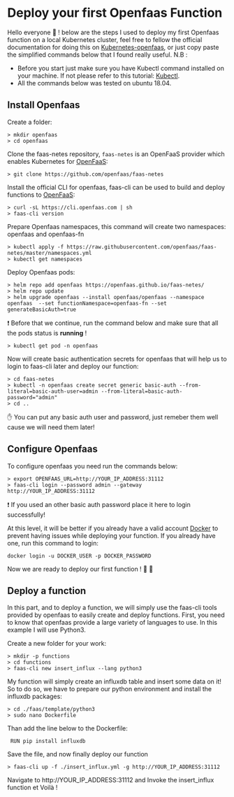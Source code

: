 # Deploy your first Openfaas Function 
Hello everyone :wave:  ! below are the steps I used to deploy my first Openfaas function on a local Kubernetes cluster, feel free to fellow the official documentation for doing this on [Kubernetes-openfaas](https://docs.openfaas.com/deployment/kubernetes/), or just copy paste the simplified commands below that I found really useful.
N.B : 
- Before you start just make sure you have Kubectl command installed on your machine. If not please refer to this tutorial: [Kubectl](feel%20free%20to%20follow%20it!%20or%20just%20copy%20paste%20the%20simplified%20commands%20below%20that%20I%20found%20really%20useful).
- All the commands below was tested on ubuntu 18.04.

## Install Openfaas 
 
Create a folder:
    
    > mkdir openfaas
    > cd openfaas
  
Clone the faas-netes repository, `faas-netes` is an OpenFaaS provider which enables Kubernetes for [OpenFaaS](https://github.com/openfaas/faas):
 
 

    > git clone https://github.com/openfaas/faas-netes 

Install the official CLI for openfaas, faas-cli can be used to build and deploy functions to [OpenFaaS](https://github.com/openfaas/faas):

    > curl -sL https://cli.openfaas.com | sh
    > faas-cli version
 Prepare Openfaas namespaces, this command will create two namespaces: openfaas and openfaas-fn
 

    > kubectl apply -f https://raw.githubusercontent.com/openfaas/faas-netes/master/namespaces.yml
    > kubectl get namespaces
  
  Deploy Openfaas pods:
  

    > helm repo add openfaas https://openfaas.github.io/faas-netes/
    > helm repo update 
    > helm upgrade openfaas --install openfaas/openfaas --namespace openfaas  --set functionNamespace=openfaas-fn --set generateBasicAuth=true 

:exclamation: Before that we continue, run the command below and make sure that all the pods status is **running** !
 

    > kubectl get pod -n openfaas

  

Now will create basic authentication secrets for openfaas that will help us to login to faas-cli later and deploy our function:

    > cd faas-netes
    > kubectl -n openfaas create secret generic basic-auth --from-literal=basic-auth-user=admin --from-literal=basic-auth-password="admin" 
    > cd ..   

  :raised_hand:  You can put any basic auth user and password, just remeber them well cause we will need them later! 

## Configure Openfaas

To configure openfaas you need run the commands below:

    > export OPENFAAS_URL=http://YOUR_IP_ADDRESS:31112
    > faas-cli login --password admin --gateway http://YOUR_IP_ADDRESS:31112

:exclamation: If you used an other basic auth password place it here to login successfully!

At this level, it will be better if you already have a valid account [ Docker](https://hub.docker.com/)  to prevent having issues while deploying your function.
If you already have one, run this command to login:

    docker login -u DOCKER_USER -p DOCKER_PASSWORD

 
 Now we are ready to deploy our first function ! :dancer: :dancer:

## Deploy a function
In this part, and to deploy a function, we will simply use the faas-cli tools provided by openfaas to easily create and deploy functions.
First, you need to know that openfaas provide a large variety of languages to use. In this example I will use Python3.

Create a new folder for your work:

    > mkdir -p functions
    > cd functions
    > faas-cli new insert_influx --lang python3

My function will simply create an influxdb table and insert some data on it! 
So to do so, we have to prepare our python environment and install the influxdb packages:

    > cd ./faas/template/python3
    > sudo nano Dockerfile 
  Than add the line below to the Dockerfile:
  

     RUN pip install influxdb
 
 Save the file, and now finally deploy our function
 

    > faas-cli up -f ./insert_influx.yml -g http://YOUR_IP_ADDRESS:31112

Navigate to http://YOUR_IP_ADDRESS:31112 and Invoke the insert_influx function et Voilà !

 

